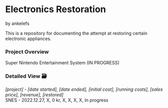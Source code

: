 # Electronics Restoration
by ankelefs

This is a repository for documenting the attempt at restoring certain electronic appliances.

<h3>Project Overview</h3>
Super Nintendo Entertainment System (IN PROGRESS)

<h3>Detailed View 🗃</h3>
<em>[project] - [date started], [date ended], [initial cost], [running costs], [sales price], [revenue], [restored]</em><br>
SNES - 2022.12.27, X, 0 kr, X, X, X, X, In progress<br>

